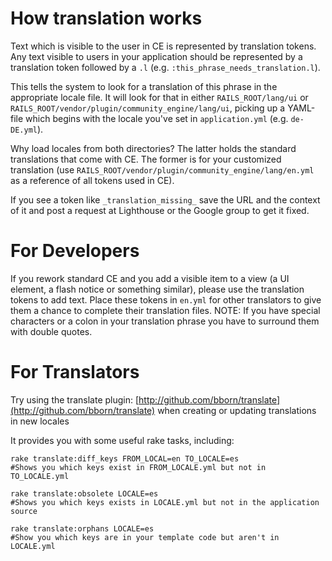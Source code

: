 How translation works
=====================

Text which is visible to the user in CE is represented by translation tokens. Any text visible to users in your application should be represented by a translation token followed by a `.l` (e.g. `:this_phrase_needs_translation.l`). 

This tells the system to look for a translation of this phrase in the appropriate locale file. It will look for that in either `RAILS_ROOT/lang/ui` or `RAILS_ROOT/vendor/plugin/community_engine/lang/ui`, picking up a YAML-file which begins with the locale you've set in `application.yml` (e.g. `de-DE.yml`). 

Why load locales from both directories? The latter holds the standard translations that come with CE. The former is for your customized translation (use `RAILS_ROOT/vendor/plugin/community_engine/lang/en.yml` as a reference of all tokens used in CE).

If you see a token like `_translation_missing_` save the URL and the context of it and post a request at Lighthouse or the Google group to get it fixed.

For Developers
==============
If you rework standard CE and you add a visible item to a view (a UI element, a flash notice or something similar), please use the translation tokens to add text. Place these tokens in `en.yml` for other translators to give them a chance to complete their translation files.
NOTE: If you have special characters or a colon in your translation phrase you have to surround them with double quotes.

For Translators
===============
Try using the translate plugin: [http://github.com/bborn/translate](http://github.com/bborn/translate) when creating or updating translations in new locales

It provides you with some useful rake tasks, including:

    rake translate:diff_keys FROM_LOCAL=en TO_LOCALE=es 
    #Shows you which keys exist in FROM_LOCALE.yml but not in TO_LOCALE.yml
    
    rake translate:obsolete LOCALE=es
    #Shows you which keys exists in LOCALE.yml but not in the application source
    
    rake translate:orphans LOCALE=es
    #Show you which keys are in your template code but aren't in LOCALE.yml


